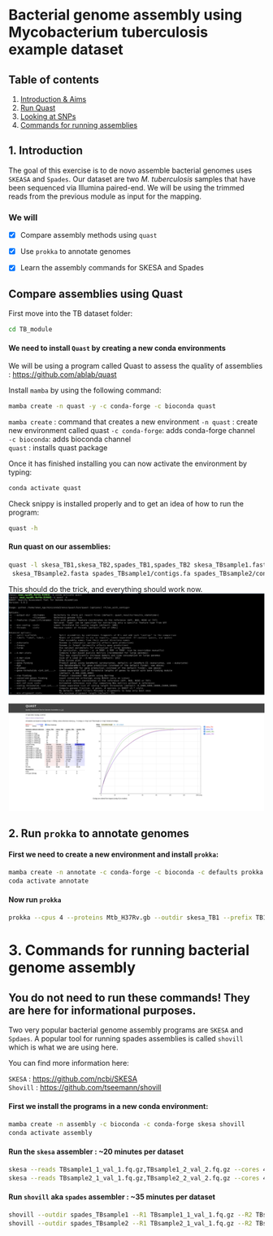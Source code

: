 # Bacterial genome assembly using Mycobacterium tuberculosis example dataset


## Table of contents
1. [Introduction & Aims](#introduction)
2. [Run Quast](#exercise1)
3. [Looking at SNPs](#exercise2)
4. [Commands for running assemblies](#exercise3)

## 1. Introduction <a name="introduction"></a>

The goal of this exercise is to de novo assemble bacterial genomes uses `SKEASA` and `Spades`. Our dataset are two *M. tuberculosis* samples that have been sequenced via Illumina paired-end. We will be using the trimmed reads from the previous module as input for the mapping.

### We will

- [X] Compare assembly methods using `quast`
- [X] Use `prokka` to annotate genomes
- [x] Learn the assembly commands for SKESA and Spades


## Compare assemblies using Quast <a name="exercise1"></a>
First move into the TB dataset folder:
```bash
cd TB_module
```

#### We need to install `Quast` by creating a new conda environments

We will be using a program called Quast to assess the quality of assemblies : https://github.com/ablab/quast  

Install `mamba` by using the following command:
```bash
mamba create -n quast -y -c conda-forge -c bioconda quast
```
`mamba create` : command that creates a new environment
`-n quast` : create new environment called quast
`-c conda-forge`: adds conda-forge channel  
`-c bioconda`: adds bioconda channel  
`quast` : installs quast package

Once it has finished installing you can now activate the environment by typing:
```bash
conda activate quast
```



Check snippy is installed properly and to get an idea of how to run the program:
```bash
quast -h
```

#### Run quast on our assemblies:
```bash
quast -l skesa_TB1,skesa_TB2,spades_TB1,spades_TB2 skesa_TBsample1.fasta \
 skesa_TBsample2.fasta spades_TBsample1/contigs.fa spades_TBsample2/contigs.fa
```

This should do the trick, and everything should work now.
![](figures/assemb_1.png)




![](figures/assemb_2.png)

## 2. Run `prokka` to annotate genomes <a name="exercise2"></a>

#### First we need to create a new environment and install `prokka`:
```bash
mamba create -n annotate -c conda-forge -c bioconda -c defaults prokka   
coda activate annotate
```

#### Now run `prokka`
```bash
prokka --cpus 4 --proteins Mtb_H37Rv.gb --outdir skesa_TB1 --prefix TB1_skesa skesa_TBsample1.fasta
```

# 3. Commands for running bacterial genome assembly <a name="exercise3"></a>

## You do **not** need to run these commands! They are here for informational purposes.

Two very popular bacterial genome assembly programs are `SKESA` and `Spdaes`. A popular tool for running spades assemblies is called `shovill` which is what we are using here.

You can find more information here:  

`SKESA` : https://github.com/ncbi/SKESA  
`Shovill` : https://github.com/tseemann/shovill

#### First we install the programs in a new conda environment:
```bash
mamba create -n assembly -c bioconda -c conda-forge skesa shovill   
conda activate assembly
```
#### Run the `skesa` assembler : ~20 minutes per dataset
```bash
skesa --reads TBsample1_1_val_1.fq.gz,TBsample1_2_val_2.fq.gz --cores 4 --memory 8 > skesa_TBsample1.fasta   
skesa --reads TBsample2_1_val_1.fq.gz,TBsample2_2_val_2.fq.gz --cores 4 --memory 8 > skesa_TBsample2.fasta
```

#### Run `shovill` aka `spades` assembler : ~35 minutes per dataset
```bash
shovill --outdir spades_TBsample1 --R1 TBsample1_1_val_1.fq.gz --R2 TBsample1_2_val_2.fq.gz   
shovill --outdir spades_TBsample2 --R1 TBsample2_1_val_1.fq.gz --R2 TBsample2_2_val_2.fq.gz
```
